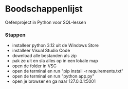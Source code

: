 ﻿# Boodschappenlijst
Oefenproject in Python voor SQL-lessen

### Stappen
- installeer python 3.12 uit de Windows Store
- installeer Visual Studio Code
- download alle bestanden als zip
- pak ze uit en sla alles op in een lokale map
- open de folder in VSC
- open de terminal en run "pip install -r requirements.txt"
- open de terminal en run "python app.py"
- open je browser en ga naar 127.0.0.1:5001
